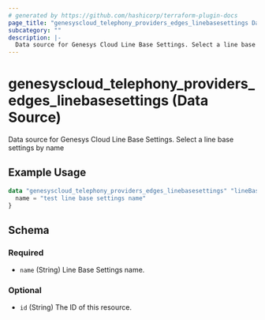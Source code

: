 ```yaml
---
# generated by https://github.com/hashicorp/terraform-plugin-docs
page_title: "genesyscloud_telephony_providers_edges_linebasesettings Data Source - terraform-provider-genesyscloud"
subcategory: ""
description: |-
  Data source for Genesys Cloud Line Base Settings. Select a line base settings by name
---
```


# genesyscloud_telephony_providers_edges_linebasesettings (Data Source)

Data source for Genesys Cloud Line Base Settings. Select a line base settings by name

## Example Usage

```terraform
data "genesyscloud_telephony_providers_edges_linebasesettings" "lineBaseSetting" {
  name = "test line base settings name"
}
```

<!-- schema generated by tfplugindocs -->
## Schema

### Required

- `name` (String) Line Base Settings name.

### Optional

- `id` (String) The ID of this resource.


